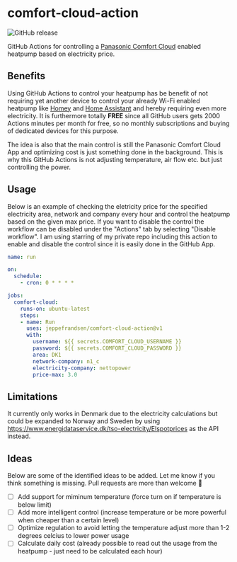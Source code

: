 # comfort-cloud-action

![GitHub release](https://img.shields.io/github/v/release/jeppefrandsen/comfort-cloud-action)

GitHub Actions for controlling a [Panasonic Comfort Cloud](https://www.aircon.panasonic.eu) enabled heatpump based on electricity price.

## Benefits

Using GitHub Actions to control your heatpump has be benefit of not requiring yet another device to control your already Wi-Fi enabled heatpump like [Homey](https://homey.app) and [Home Assistant](https://www.home-assistant.io) and hereby requiring even more electricity. It is furthermore totally **FREE** since all GitHub users gets 2000 Actions minutes per month for free, so no monthly subscriptions and buying of dedicated devices for this purpose.

The idea is also that the main control is still the Panasonic Comfort Cloud App and optimizing cost is just something done in the background. This is why this GitHub Actions is not adjusting temperature, air flow etc. but just controlling the power.

## Usage

Below is an example of checking the eletricity price for the specified electricity area, network and company every hour and control the heatpump based on the given max price. If you want to disable the control the workflow can be disabled under the "Actions" tab by selecting "Disable workflow". I am using starring of my private repo including this action to enable and disable the control since it is easily done in the GitHub App.


```yml
name: run

on:
  schedule:
    - cron: 0 * * * *

jobs:
  comfort-cloud:
    runs-on: ubuntu-latest
    steps:  
    - name: Run
      uses: jeppefrandsen/comfort-cloud-action@v1
      with:
        username: ${{ secrets.COMFORT_CLOUD_USERNAME }}
        password: ${{ secrets.COMFORT_CLOUD_PASSWORD }}
        area: DK1
        network-company: n1_c
        electricity-company: nettopower
        price-max: 3.0
```

## Limitations

It currently only works in Denmark due to the electricity calculations but could be expanded to Norway and Sweden by using https://www.energidataservice.dk/tso-electricity/Elspotprices as the API instead.

## Ideas

Below are some of the identified ideas to be added. Let me know if you think something is missing. Pull requests are more than welcome :pray:

- [ ] Add support for miminum temperature (force turn on if temperature is below limit)
- [ ] Add more intelligent control (increase temperature or be more powerful when cheaper than a certain level)
- [ ] Optimize regulation to avoid letting the temperature adjust more than 1-2 degrees celcius to lower power usage
- [ ] Calculate daily cost (already possible to read out the usage from the heatpump - just need to be calculated each hour)

